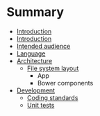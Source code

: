 # Summary

* [Introduction](README.md)
* [Introduction](docs/introduction.md)
* [Intended audience](docs/intended_audience.md)
* [Language](docs/language.md)
* [Architecture](docs/architecture/architecture.md)
   * [File system layout](docs/architecture/file_system_layout.md)
       * App
       * Bower components
* [Development](docs/development/development.md)
   * [Coding standards](docs/development/coding_standards.md)
   * [Unit tests](docs/development/unit_tests.md)

